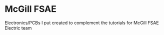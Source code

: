 # McGill FSAE
Electronics/PCBs I put created to complement the tutorials for McGill FSAE Electric team
